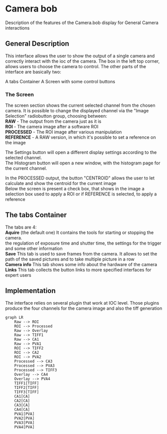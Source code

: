 # Camera bob

Description of the features of the Camera.bob display for General Camera interactions

## General Description 
This interface allows the user to show the output of a single camera and correctly interact with the ioc of the camera.
The box in the left top corner, allows users to choose the camera to control.
The other parts of the interface are basically two:

A tabs Container
A Screen with some control buttons

### The Screen
The screen section shows the current selected channel from the chosen camera.
It is possible to change the displayed channel via the "Image Selection" radiobutton group, choosing between:  
**RAW**  - The output from the camera just as it is  
**ROI**  - The camera image after a software ROI  
**PROCESSED** - The ROI image after various manipulation  
**REFERENCE** - A RAW version, in which it's possible to set a reference on the image  

The Settings button  will open a different display settings according to the selected channel.  
The Histogram button will open a new window, with the histogram page for the current channel.  

In the PROCESSED output, the button "CENTROID" allows the user to let calculate and show the centroid for the current image  
Below the screen is present a check box, that shows in the image a selection box used to apply a ROI or if REFERENCE is selected, to apply a reference

## The tabs Container
The tabs are 4:  
**Aquire** (the default one) It contains the tools for starting or stopping the camera.  
the regulation of exposure time and shutter time, the settings for the trigger and some other information  
**Save** This tab is used to save frames from the camera. It allows to set the path of the saved pictures and to take multiple picture in a row  
**Camera info**  This tab shows some info about the hardware of the camera  
**Links**   This tab collects the button links to more specified interfaces for expert users  

## Implementation  
The interface relies on several plugin that work at IOC level. Those plugins produce the four channels for the camera image and also the tiff generation  



```mermaid
graph LR
    Raw --> ROI
    ROI --> Processed
    Raw --> Overlay
    Raw --> TIFF1
    Raw --> CA1
    Raw --> PVA1
    ROI --> TIFF2
    ROI --> CA2
    ROI --> PVA2
    Processed --> CA3
    Processed --> PVA3
    Processed --> TIFF3
    Overlay --> CA4
    Overlay --> PVA4
    TIFF1[TIFF]
    TIFF2[TIFF]
    TIFF3[TIFF]
    CA1[CA]
    CA2[CA]
    CA3[CA]
    CA4[CA]
    PVA1[PVA]
    PVA2[PVA]
    PVA3[PVA]
    PVA4[PVA]




